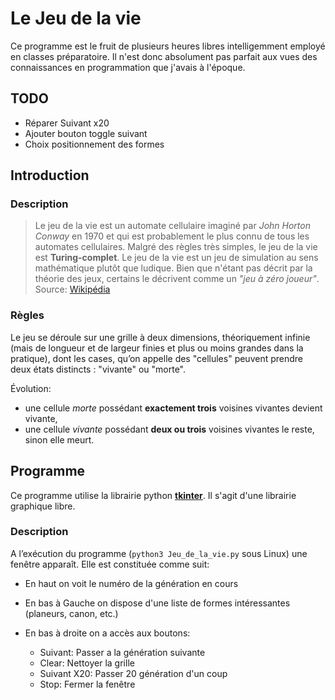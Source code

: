 # Le Jeu de la vie

Ce programme est le fruit de plusieurs heures libres intelligemment employé en classes préparatoire. Il n'est donc absolument pas parfait aux vues des connaissances en programmation que j'avais à l'époque.

## TODO

- Réparer Suivant x20
- Ajouter bouton toggle suivant
- Choix positionnement des formes

## Introduction

### Description

> Le jeu de la vie est un automate cellulaire imaginé par *John Horton Conway* en 1970 et qui est probablement le plus connu de tous les automates cellulaires. Malgré des règles très simples, le jeu de la vie est **Turing-complet**.
> Le jeu de la vie est un jeu de simulation au sens mathématique plutôt que ludique. Bien que n'étant pas décrit par la théorie des jeux, certains le décrivent comme un *"jeu à zéro joueur"*.  
> Source: [Wikipédia](https://fr.wikipedia.org/wiki/Jeu_de_simulation)

### Règles

Le jeu se déroule sur une grille à deux dimensions, théoriquement infinie (mais de longueur et de largeur finies et plus ou moins grandes dans la pratique), dont les cases, qu’on appelle des "cellules" peuvent prendre deux états distincts : "vivante" ou "morte".

Évolution:

- une cellule *morte* possédant **exactement trois** voisines vivantes devient vivante,  
- une cellule *vivante* possédant **deux ou trois** voisines vivantes le reste, sinon elle meurt.

## Programme

Ce programme utilise la librairie python [**tkinter**](https://docs.python.org/3/library/tkinter.html). Il s'agit d'une librairie graphique libre.

### Description

A l’exécution du programme (`python3 Jeu_de_la_vie.py` sous Linux) une fenêtre apparaît. Elle est constituée comme suit:

- En haut on voit le numéro de la génération en cours
- En bas à Gauche on dispose d'une liste de formes intéressantes (planeurs, canon, etc.)
- En bas à droite on a accès aux boutons:

    + Suivant: Passer a la génération suivante
    + Clear: Nettoyer la grille
    + Suivant X20: Passer 20 génération d'un coup
    + Stop: Fermer la fenêtre


